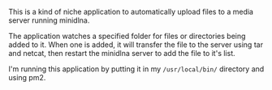 This is a kind of niche application to automatically upload files to a media server running minidlna. 

The application watches a specified folder for files or directories being added to it. When one is added, it will transfer the file to the server using tar and netcat, then restart the minidlna server to add the file to it's list.

I'm running this application by putting it in my `/usr/local/bin/` directory and using pm2.